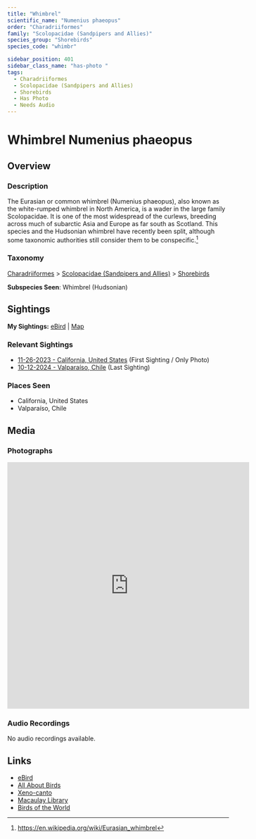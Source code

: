```yaml
---
title: "Whimbrel"
scientific_name: "Numenius phaeopus"
order: "Charadriiformes"
family: "Scolopacidae (Sandpipers and Allies)"
species_group: "Shorebirds"
species_code: "whimbr"

sidebar_position: 401
sidebar_class_name: "has-photo "
tags: 
  - Charadriiformes
  - Scolopacidae (Sandpipers and Allies)
  - Shorebirds
  - Has Photo
  - Needs Audio
---
```


# Whimbrel <span className='sci_name'>Numenius phaeopus</span>

## Overview

### Description
The Eurasian or common whimbrel (Numenius phaeopus), also known as the white-rumped whimbrel in North America, is a wader in the large family Scolopacidae. It is one of the most widespread of the curlews, breeding across much of subarctic Asia and Europe as far south as Scotland. This species and the Hudsonian whimbrel have recently been split, although some taxonomic authorities still consider them to be conspecific.[^1]

[^1]: https://en.wikipedia.org/wiki/Eurasian_whimbrel

### Taxonomy
[Charadriiformes](/tags/charadriiformes) > [Scolopacidae (Sandpipers and Allies)](/tags/scolopacidae-sandpipers-and-allies) > [Shorebirds](/tags/shorebirds)

**Subspecies Seen**: Whimbrel (Hudsonian)


## Sightings

**My Sightings:** [eBird](https://ebird.org/lifelist?r=world&time=life&spp=whimbr) | [Map](/map?species_code=whimbr)

### Relevant Sightings

* [11-26-2023 - California, United States](https://ebird.org/checklist/S155251280) (First Sighting / Only Photo)
* [10-12-2024 - Valparaíso, Chile](https://ebird.org/checklist/S198994214) (Last Sighting)

### Places Seen

* California, United States
* Valparaíso, Chile



## Media
### Photographs
<iframe src="https://macaulaylibrary.org/asset/627869533/embed" width="550" height="560" frameborder="0" allowfullscreen></iframe>

### Audio Recordings
No audio recordings available.

## Links
* [eBird](https://ebird.org/species/whimbr) 
* [All About Birds](https://www.allaboutbirds.org/guide/whimbr) 
* [Xeno-canto](https://www.xeno-canto.org/species/numenius-phaeopus) 
* [Macaulay Library](https://search.macaulaylibrary.org/catalog?taxonCode=whimbr&sort=rating_rank_desc)
* [Birds of the World](https://birdsoftheworld.org/bow/species/whimbr)
